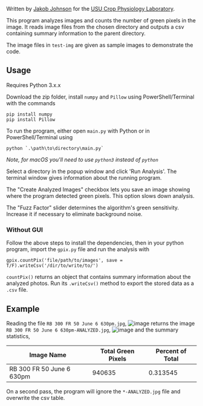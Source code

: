 Written by [Jakob Johnson](https://jakobj.dev) for the [USU Crop Physiology Laboratory](https://cpl.usu.edu/).

This program analyzes images and counts the number of green pixels in the image. It reads image files from the chosen directory and outputs a csv containing summary information to the parent directory. 

The image files in `test-img` are given as sample images to demonstrate the code. 

## Usage
Requires Python 3.x.x

Download the zip folder, install `numpy` and `Pillow` using PowerShell/Terminal with the commands
```
pip install numpy
pip install Pillow
```
To run the program, either open `main.py` with Python or in PowerShell/Terminal using 
```
python `.\path\to\directory\main.py`
```
*Note, for macOS you'll need to use `python3` instead of `python`*

Select a directory in the popup window and click 'Run Analysis'. 
The terminal window gives information about the running program.

The "Create Analyzed Images" checkbox lets you save an image showing where the program detected green pixels. This option slows down analysis.

The "Fuzz Factor" slider determines the algorithm's green sensitivity. Increase it if necessary to eliminate background noise. 


### Without GUI
Follow the above steps to install the dependencies, then in your python program, import the `gpix.py` file and run the analysis with 
```
gpix.countPix('file/path/to/images', save = T/F).writeCsv('/dir/to/write/to/')
```
`countPix()` returns an object that contains summary information about the analyzed photos. Run its `.writeCsv()` method to export the stored data as a `.csv` file.

## Example

Reading the file `RB 300 FR 50 June 6 630pm.jpg`,
![image](https://raw.githubusercontent.com/jakobottar/green-pixel-analysis/master/test-img/RB%20300%20FR%2050%20June%206%20630pm.jpg)
returns the image `RB 300 FR 50 June 6 630pm-ANALYZED.jpg`,
![image](https://raw.githubusercontent.com/jakobottar/green-pixel-analysis/master/test-img/RB%20300%20FR%2050%20June%206%20630pm-ANALYZED.jpg)
and the summary statistics,

| Image Name | Total Green Pixels |	Percent of Total |
| --- | --- | --- |
| RB 300 FR 50 June 6 630pm | 940635 | 0.313545 |

On a second pass, the program will ignore the `*-ANALYZED.jpg` file and overwrite the csv table.
